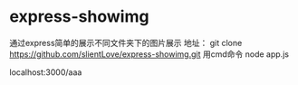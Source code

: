 # express-showimg
通过express简单的展示不同文件夹下的图片展示
地址：
git clone https://github.com/slientLove/express-showimg.git
用cmd命令 node app.js

localhost:3000/aaa
